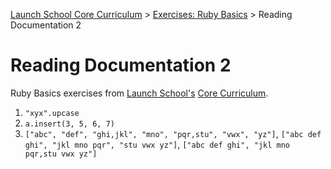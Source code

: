 [Launch School Core Curriculum][readme] >
[Exercises: Ruby Basics][ruby-basics] >
Reading Documentation 2

# Reading Documentation 2

Ruby Basics exercises from [Launch School's][launch-school] [Core Curriculum][core-curriculum].

1. `"xyx".upcase`
2. `a.insert(3, 5, 6, 7)`
3. `["abc", "def", "ghi,jkl", "mno", "pqr,stu", "vwx", "yz"]`,
   `["abc def ghi", "jkl mno pqr", "stu vwx yz"]`,
   `["abc def ghi", "jkl mno pqr,stu vwx yz"]`

[readme]: /README.md
[ruby-basics]: ruby-basics-contents.md
[core-curriculum]: https://launchschool.com/courses
[launch-school]: https://launchschool.com
